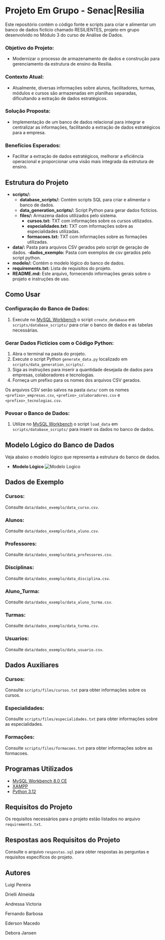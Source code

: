 # Projeto Em Grupo - Senac|Resilia

Este repositório contém o código fonte e scripts para criar e alimentar um banco de dados fictício chamado RESILIENTES, projeto em grupo desenvolvido no Módulo 3 do curso de Análise de Dados.

### Objetivo do Projeto:

- Modernizar o processo de armazenamento de dados e construção para gerenciamento da estrutura de ensino da Resilia.

### Contexto Atual:

- Atualmente, diversas informações sobre alunos, facilitadores, turmas, módulos e cursos são armazenadas em planilhas separadas, dificultando a extração de dados estratégicos.

### Solução Proposta:

- Implementação de um banco de dados relacional para integrar e centralizar as informações, facilitando a extração de dados estratégicos para a empresa.

### Benefícios Esperados:

- Facilitar a extração de dados estratégicos, melhorar a eficiência operacional e proporcionar uma visão mais integrada da estrutura de ensino.

## Estrutura do Projeto

- **scripts/:**
  - **database_scripts/:** Contém scripts SQL para criar e alimentar o banco de dados.
  - **data_generation_scripts/:** Script Python para gerar dados fictícios.
  - **files/:** Armazena dados utilizados pelo sistema.
    - **cursos.txt:** TXT com informações sobre os cursos utilizados.
    - **especialidades.txt:** TXT com informações sobre as especialidades utilizadas.
    - **formacoes.txt:** TXT com informações sobre as formações utilizadas.
- **data/:** Pasta para arquivos CSV gerados pelo script de geração de dados.
	-**dados_exemplo:** Pasta com exemplos de csv gerados pelo script python.
- **modelo/:** Contém o modelo lógico do banco de dados.
- **requirements.txt:** Lista de requisitos do projeto.
- **README.md:** Este arquivo, fornecendo informações gerais sobre o projeto e instruções de uso.

## Como Usar

### Configuração do Banco de Dados:

1. Execute no [MySQL Workbench](https://www.mysql.com/products/workbench/) o script `create_database` em `scripts/database_scripts/` para criar o banco de dados e as tabelas necessárias.

### Gerar Dados Fictícios com o Código Python:

1. Abra o terminal na pasta do projeto.
2. Execute o script Python `generate_data.py` localizado em `scripts/data_generation_scripts/`.
3. Siga as instruções para inserir a quantidade desejada de dados para empresas, colaboradores e tecnologias.
4. Forneça um prefixo para os nomes dos arquivos CSV gerados.

Os arquivos CSV serão salvos na pasta `data/` com os nomes `<prefixo>_empresas.csv`, `<prefixo>_colaboradores.csv` e `<prefixo>_tecnologias.csv`.

### Povoar o Banco de Dados:

1. Utilize no [MySQL Workbench](https://www.mysql.com/products/workbench/) o script `load_data` em `scripts/database_scripts/` para inserir os dados no banco de dados.

## Modelo Lógico do Banco de Dados

Veja abaixo o modelo lógico que representa a estrutura do banco de dados.

- **Modelo Lógico**
  ![Modelo Logico](./IMG-20231206-WA0013.png)

## Dados de Exemplo

### Cursos:

Consulte `data/dados_exemplo/data_curso.csv`.

### Alunos:

Consulte `data/dados_exemplo/data_aluno.csv`.

### Professores:

Consulte `data/dados_exemplo/data_professores.csv`.

### Disciplinas:

Consulte `data/dados_exemplo/data_disciplina.csv`.

### Aluno_Turma:

Consulte `data/dados_exemplo/data_aluno_turma.csv`.

### Turmas:

Consulte `data/dados_exemplo/data_turma.csv`.

### Usuarios:

Consulte `data/dados_exemplo/data_usuario.csv`.

## Dados Auxiliares

### Cursos:

Consulte `scripts/files/cursos.txt` para obter informações sobre os cursos.

### Especialidades:

Consulte `scripts/files/especialidades.txt` para obter informações sobre as especialidades.

### Formações:

Consulte `scripts/files/formacoes.txt` para obter informações sobre as formacoes.

## Programas Utilizados

- [MySQL Workbench 8.0 CE](https://www.mysql.com/products/workbench/)
- [XAMPP](https://www.apachefriends.org/index.html)
- [Python 3.12](https://www.python.org/downloads/release/python-312/)

## Requisitos do Projeto

Os requisitos necessários para o projeto estão listados no arquivo `requirements.txt`.

## Respostas aos Requisitos do Projeto

Consulte o arquivo `respostas.sql` para obter respostas às perguntas e requisitos específicos do projeto.

## Autores
Luigi Pereira

Drielli Almeida

Andressa Victoria

Fernando Barbosa

Ederson Macedo

Debora Jansen
